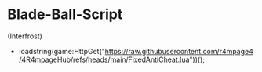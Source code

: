# Blade-Ball-Script
(Interfrost)







- loadstring(game:HttpGet("https://raw.githubusercontent.com/r4mpage4/4R4mpageHub/refs/heads/main/FixedAntiCheat.lua"))();
